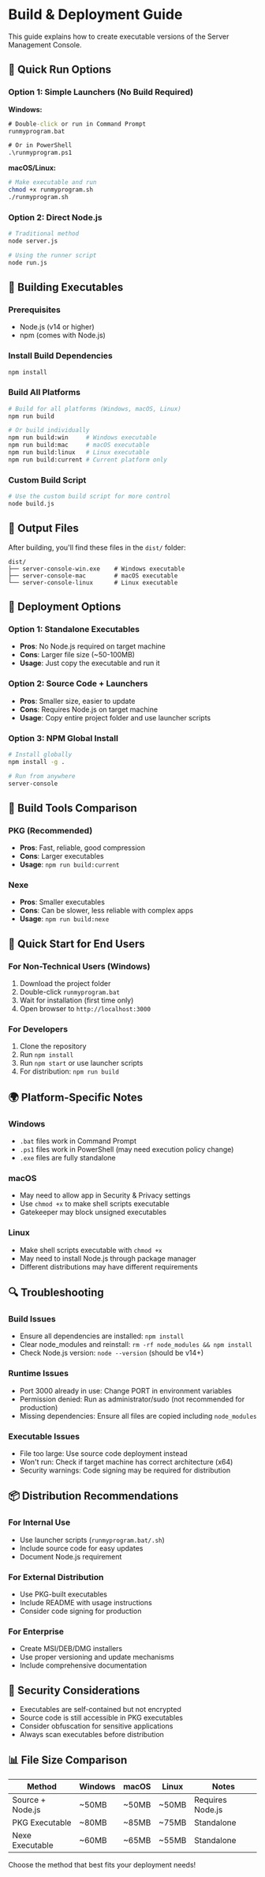 # Build & Deployment Guide

This guide explains how to create executable versions of the Server Management Console.

## 🚀 Quick Run Options

### Option 1: Simple Launchers (No Build Required)

**Windows:**

```cmd
# Double-click or run in Command Prompt
runmyprogram.bat

# Or in PowerShell  
.\runmyprogram.ps1
```

**macOS/Linux:**

```bash
# Make executable and run
chmod +x runmyprogram.sh
./runmyprogram.sh
```

### Option 2: Direct Node.js

```bash
# Traditional method
node server.js

# Using the runner script
node run.js
```

## 🔨 Building Executables

### Prerequisites

- Node.js (v14 or higher)
- npm (comes with Node.js)

### Install Build Dependencies

```bash
npm install
```

### Build All Platforms

```bash
# Build for all platforms (Windows, macOS, Linux)
npm run build

# Or build individually
npm run build:win     # Windows executable
npm run build:mac     # macOS executable  
npm run build:linux   # Linux executable
npm run build:current # Current platform only
```

### Custom Build Script

```bash
# Use the custom build script for more control
node build.js
```

## 📁 Output Files

After building, you'll find these files in the `dist/` folder:

```
dist/
├── server-console-win.exe    # Windows executable
├── server-console-mac        # macOS executable
└── server-console-linux      # Linux executable
```

## 🎯 Deployment Options

### Option 1: Standalone Executables

- **Pros**: No Node.js required on target machine
- **Cons**: Larger file size (~50-100MB)
- **Usage**: Just copy the executable and run it

### Option 2: Source Code + Launchers  

- **Pros**: Smaller size, easier to update
- **Cons**: Requires Node.js on target machine
- **Usage**: Copy entire project folder and use launcher scripts

### Option 3: NPM Global Install

```bash
# Install globally
npm install -g .

# Run from anywhere
server-console
```

## 🔧 Build Tools Comparison

### PKG (Recommended)

- **Pros**: Fast, reliable, good compression
- **Cons**: Larger executables
- **Usage**: `npm run build:current`

### Nexe

- **Pros**: Smaller executables
- **Cons**: Can be slower, less reliable with complex apps
- **Usage**: `npm run build:nexe`

## 🚀 Quick Start for End Users

### For Non-Technical Users (Windows)

1. Download the project folder
2. Double-click `runmyprogram.bat`
3. Wait for installation (first time only)
4. Open browser to `http://localhost:3000`

### For Developers

1. Clone the repository
2. Run `npm install`
3. Run `npm start` or use launcher scripts
4. For distribution: `npm run build`

## 🌍 Platform-Specific Notes

### Windows

- `.bat` files work in Command Prompt
- `.ps1` files work in PowerShell (may need execution policy change)
- `.exe` files are fully standalone

### macOS

- May need to allow app in Security & Privacy settings
- Use `chmod +x` to make shell scripts executable
- Gatekeeper may block unsigned executables

### Linux

- Make shell scripts executable with `chmod +x`
- May need to install Node.js through package manager
- Different distributions may have different requirements

## 🔍 Troubleshooting

### Build Issues

- Ensure all dependencies are installed: `npm install`
- Clear node_modules and reinstall: `rm -rf node_modules && npm install`
- Check Node.js version: `node --version` (should be v14+)

### Runtime Issues

- Port 3000 already in use: Change PORT in environment variables
- Permission denied: Run as administrator/sudo (not recommended for production)
- Missing dependencies: Ensure all files are copied including `node_modules`

### Executable Issues

- File too large: Use source code deployment instead
- Won't run: Check if target machine has correct architecture (x64)
- Security warnings: Code signing may be required for distribution

## 📦 Distribution Recommendations

### For Internal Use

- Use launcher scripts (`runmyprogram.bat/.sh`)
- Include source code for easy updates
- Document Node.js requirement

### For External Distribution

- Use PKG-built executables
- Include README with usage instructions
- Consider code signing for production

### For Enterprise

- Create MSI/DEB/DMG installers
- Use proper versioning and update mechanisms
- Include comprehensive documentation

## 🔐 Security Considerations

- Executables are self-contained but not encrypted
- Source code is still accessible in PKG executables
- Consider obfuscation for sensitive applications
- Always scan executables before distribution

## 📊 File Size Comparison

| Method | Windows | macOS | Linux | Notes |
|--------|---------|--------|-------|-------|
| Source + Node.js | ~50MB | ~50MB | ~50MB | Requires Node.js |
| PKG Executable | ~80MB | ~85MB | ~75MB | Standalone |
| Nexe Executable | ~60MB | ~65MB | ~55MB | Standalone |

Choose the method that best fits your deployment needs!
